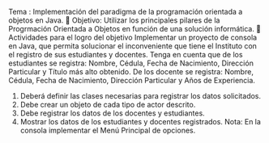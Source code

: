 Tema :
Implementación del paradigma de la programación orientada a objetos en Java.
 Objetivo:
Utilizar los principales pilares de la Progrmación Orientada a Objetos en función de
una solución informática.
 Actividades para el logro del objetivo
Implementar un proyecto de consola en Java, que permita solucionar el
inconveniente que tiene el Instituto con el registro de sus estudiantes y docentes.
Tenga en cuenta que de los estudiantes se registra: Nombre, Cédula, Fecha de
Nacimiento, Dirección Particular y Título más alto obtenido. De los docente se
registra: Nombre, Cédula, Fecha de Nacimiento, Dirección Particular y Años de
Experiencia.
1. Deberá definir las clases necesarias para registrar los datos solicitados.
2. Debe crear un objeto de cada tipo de actor descrito.
3. Debe registrar los datos de los docentes y estudiantes.
4. Mostrar los datos de los estudiantes y docentes registrados.
Nota: En la consola implementar el Menú Principal de opciones.
